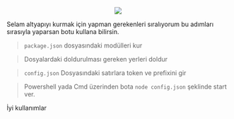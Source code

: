 <p align="center">
  <a href="https://discord.com/users/460121944881233920" target"blank_"><img src="https://img.shields.io/badge/discord%20-7289DA.svg?&style=for-the-badge&logo=discord&logoColor=white"></a>

Selam altyapıyı kurmak için yapman gerekenleri sıralıyorum bu adımları sırasıyla yaparsan botu kullana bilirsin.


> ```package.json``` dosyasındaki modülleri kur

> Dosyalardaki doldurulması gereken yerleri doldur

> ```config.json``` Dosyasındaki satırlara token ve prefixini gir

> Powershell yada Cmd üzerinden bota ```node config.json``` şeklinde start ver.


İyi kullanımlar
